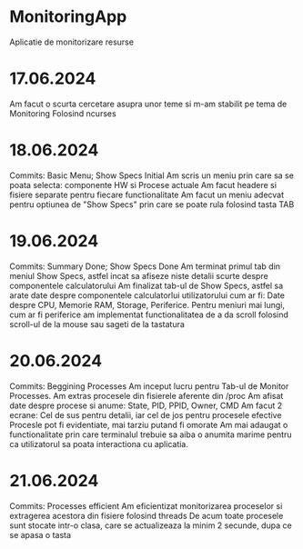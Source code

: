 # MonitoringApp
Aplicatie de monitorizare resurse
# 17.06.2024
Am facut o scurta cercetare asupra unor teme si m-am stabilit pe tema de Monitoring Folosind ncurses
# 18.06.2024
Commits: Basic Menu; Show Specs Initial
Am scris un meniu prin care sa se poata selecta: componente HW si Procese actuale
Am facut headere si fisiere separate pentru fiecare functionalitate
Am facut un meniu adecvat pentru optiunea de "Show Specs" prin care se poate rula folosind tasta TAB
# 19.06.2024
Commits: Summary Done; Show Specs Done
Am terminat primul tab din meniul Show Specs, astfel incat sa afiseze niste detalii scurte despre componentele calculatorului
Am finalizat tab-ul de Show Specs, astfel sa arate date despre componentele calculatorlui utilizatorului cum ar fi: 
Date despre CPU, Memorie RAM, Storage, Periferice.
Pentru meniuri mai lungi, cum ar fi periferice am implementat functionalitatea de a da scroll folosind scroll-ul de la mouse sau sageti de la tastatura

# 20.06.2024
Commits: Beggining Processes
Am inceput lucru pentru Tab-ul de Monitor Processes.
Am extras procesele din fisierele aferente din /proc
Am afisat date despre procese si anume: State, PID, PPID, Owner, CMD
Am facut 2 ecrane: Cel de sus pentru detalii, iar cel de jos pentru procesele efective
Procesle pot fi evidentiate, mai tarziu putand fi omorate
Am mai adaugat o functionalitate prin care terminalul trebuie sa aiba o anumita marime pentru ca utilizatorul sa poata interactiona cu aplicatia.

# 21.06.2024
Commits: Processes efficient
Am eficientizat monitorizarea proceselor si extragerea acestora din fisiere folosind threads
De acum toate procesele sunt stocate intr-o clasa, care se actualizeaza la minim 2 secunde, dupa ce se apasa o tasta


